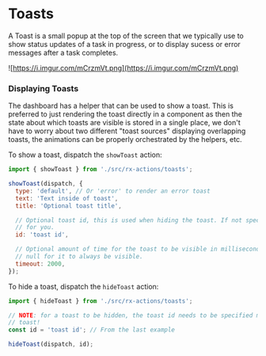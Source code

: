 # Toasts

A Toast is a small popup at the top of the screen that we typically use to show status updates of a
task in progress, or to display sucess or error messages after a task completes.

![https://i.imgur.com/mCrzmVt.png](https://i.imgur.com/mCrzmVt.png)

### Displaying Toasts
The dashboard has a helper that can be used to show a toast. This is preferred to just rendering the
toast directly in a component as then the state about which toasts are visible is stored in a single
place, we don't have to worry about two different "toast sources" displaying overlapping toasts, the
animations can be properly orchestrated by the helpers, etc.

To show a toast, dispatch the `showToast` action:
```javascript
import { showToast } from './src/rx-actions/toasts';

showToast(dispatch, {
  type: 'default', // Or 'error' to render an error toast
  text: 'Text inside of toast',
  title: 'Optional toast title',

  // Optional toast id, this is used when hiding the toast. If not specified, a uuid is generated
  // for you.
  id: 'toast id',

  // Optional amount of time for the toast to be visible in milliseconds before it is dismissed, or
  // null for it to always be visible.
  timeout: 2000,
});
```

To hide a toast, dispatch the `hideToast` action:
```javascript
import { hideToast } from './src/rx-actions/toasts';

// NOTE: for a toast to be hidden, the toast id needs to be specified manually when showing the
// toast!
const id = 'toast id'; // From the last example

hideToast(dispatch, id);
```
